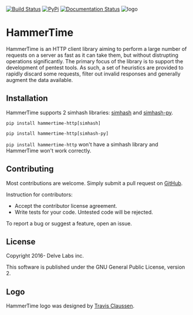 [![Build Status](https://travis-ci.org/delvelabs/hammertime.svg?branch=master)](https://travis-ci.org/delvelabs/hammertime)
[![PyPi](https://badge.fury.io/py/HammerTime-http.svg)](https://badge.fury.io/py/HammerTime-http)
[![Documentation Status](http://readthedocs.org/projects/hammertime/badge/?version=latest)](http://hammertime.readthedocs.io/en/latest/?badge=latest)
![logo](https://raw.githubusercontent.com/delvelabs/hammertime/master/misc/logo.png)

# HammerTime

HammerTime is an HTTP client library aiming to perform a large number of requests
on a server as fast as it can take them, but without distrupting operations
significantly. The primary focus of the library is to support the development of
pentest tools. As such, a set of heuristics are provided to rapidly discard some
requests, filter out invalid responses and generally augment the data available.

## Installation
HammerTime supports 2 simhash libraries: [simhash](https://pypi.org/project/simhash/) and [simhash-py](https://pypi.org/project/simhash-py/).

`pip install hammertime-http[simhash]`

`pip install hammertime-http[simhash-py]`

`pip install hammertime-http` won't have a simhash library and HammerTime won't work correctly. 


## Contributing
Most contributions are welcome. Simply submit a pull request on [GitHub](https://github.com/delvelabs/hammertime/).

Instruction for contributors:
* Accept the contributor license agreement.
* Write tests for your code. Untested code will be rejected.

To report a bug or suggest a feature, open an issue.

## License

Copyright 2016- Delve Labs inc.

This software is published under the GNU General Public License, version 2.

## Logo

HammerTime logo was designed by [Travis Claussen](http://sivartgraphicdesign.com/).
